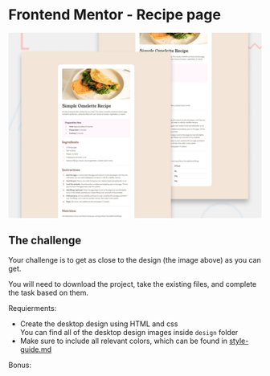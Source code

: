 # Frontend Mentor - Recipe page

![Design preview for the Recipe page coding challenge](./preview.jpg)

## The challenge

Your challenge is to get as close to the design (the image above) as you can get.

You will need to download the project, take the existing files, and complete the task based on them.

Requierments: 

- Create the desktop design using HTML and css<br>
  You can find all of the desktop design images inside `design` folder
- Make sure to include all relevant colors, which can be found in  [style-guide.md](https://github.com/ColmanDevClubORG/sorting-day-22-11-2024/blob/main/style-guide.md)

Bonus: 
  

